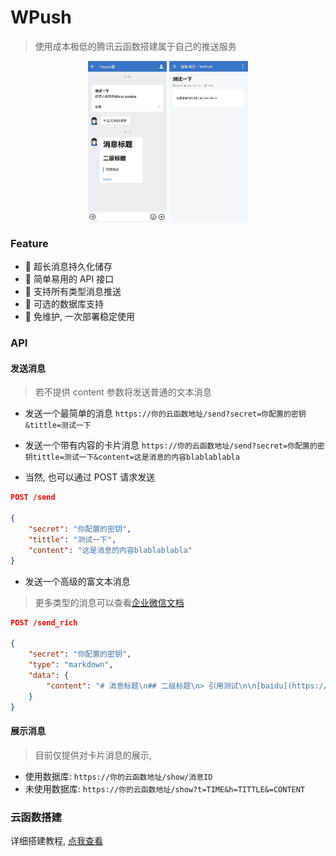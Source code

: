# WPush
> 使用成本极低的腾讯云函数搭建属于自己的推送服务


<center>
<img src="docs/phone1.jpg" style="width: 25%" align="center"></img>
<img src="docs/phone2.jpg" style="width: 25%" align="center"></img>
</center>

### Feature
- :tada: 超长消息持久化储存  
- :tada: 简单易用的 API 接口  
- :tada: 支持所有类型消息推送  
- :tada: 可选的数据库支持  
- :tada: 免维护, 一次部署稳定使用

### API
#### 发送消息
> 若不提供 content 参数将发送普通的文本消息

- 发送一个最简单的消息
`https://你的云函数地址/send?secret=你配置的密钥&tittle=测试一下`

- 发送一个带有内容的卡片消息
`https://你的云函数地址/send?secret=你配置的密钥tittle=测试一下&content=这是消息的内容blablablabla`

- 当然, 也可以通过 POST 请求发送
```json
POST /send

{
	"secret": "你配置的密钥",
	"tittle": "测试一下",
	"content": "这是消息的内容blablablabla"
}
```

- 发送一个高级的富文本消息
> 更多类型的消息可以查看[企业微信文档](https://work.weixin.qq.com/api/doc/90000/90135/90236#%E6%B6%88%E6%81%AF%E7%B1%BB%E5%9E%8B)

```json
POST /send_rich

{
	"secret": "你配置的密钥",
	"type": "markdown",
	"data": {
		"content": "# 消息标题\n## 二级标题\n> 引用测试\n\n[baidu](https://baidu.com)"
	}
}
```


#### 展示消息
> 目前仅提供对卡片消息的展示, 

- 使用数据库: `https://你的云函数地址/show/消息ID`
- 未使用数据库: `https://你的云函数地址/show?t=TIME&h=TITTLE&=CONTENT`


### 云函数搭建
详细搭建教程, [点我查看](docs/scf.md)

